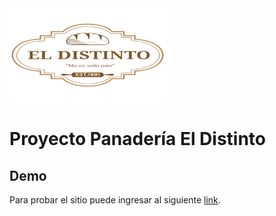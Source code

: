 <img src="images/logopng.png" width=250px height=150px>

# Proyecto Panadería El Distinto

## Demo

Para probar el sitio puede ingresar al siguiente [link](https://tomaslf.github.io/eldistinto/).